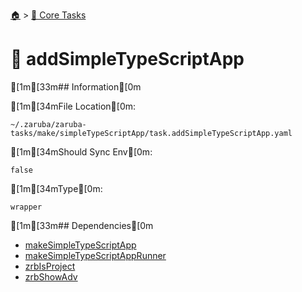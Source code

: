 <!--startTocHeader-->
[🏠](../README.md) > [🥝 Core Tasks](README.md)
# 🐸 addSimpleTypeScriptApp
<!--endTocHeader-->

[1m[33m## Information[0m

[1m[34mFile Location[0m:

    ~/.zaruba/zaruba-tasks/make/simpleTypeScriptApp/task.addSimpleTypeScriptApp.yaml

[1m[34mShould Sync Env[0m:

    false

[1m[34mType[0m:

    wrapper


[1m[33m## Dependencies[0m

* [makeSimpleTypeScriptApp](make-simple-type-script-app.md)
* [makeSimpleTypeScriptAppRunner](make-simple-type-script-app-runner.md)
* [zrbIsProject](zrb-is-project.md)
* [zrbShowAdv](zrb-show-adv.md)